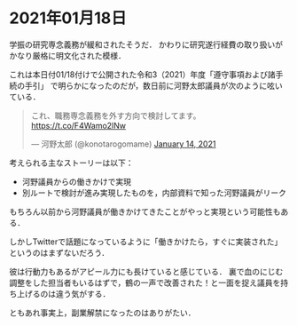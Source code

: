 # 2021年01月18日 


学振の研究専念義務が緩和されたそうだ．
かわりに研究遂行経費の取り扱いがかなり厳格に明文化された模様．



これは本日付01/18付けで公開された令和3（2021）年度「遵守事項および諸手続の手引」
で明らかになったのだが，数日前に河野太郎議員が次のように呟いている．



<blockquote class="twitter-tweet"><p lang="ja" dir="ltr">これ、職務専念義務を外す方向で検討してます。 <a href="https://t.co/F4Wamo2lNw">https://t.co/F4Wamo2lNw</a></p>&mdash; 河野太郎 (@konotarogomame) <a href="https://twitter.com/konotarogomame/status/1349730425288093699?ref_src=twsrc%5Etfw">January 14, 2021</a></blockquote> <script async src="https://platform.twitter.com/widgets.js" charset="utf-8"></script>



考えられる主なストーリーは以下：

* 河野議員からの働きかけで実現
* 別ルートで検討が進み実現したものを，内部資料で知った河野議員がリーク


もちろん以前から河野議員が働きかけてきたことがやっと実現という可能性もある．


しかしTwitterで話題になっているように「働きかけたら，すぐに実装された」というのはまずないだろう．



彼は行動力もあるがアピール力にも長けていると感じている．
裏で血のにじむ調整をした担当者もいるはずで，鶴の一声で改善された！と一面を捉え議員を持ち上げるのは違う気がする．



ともあれ事実上，副業解禁になったのはありがたい．